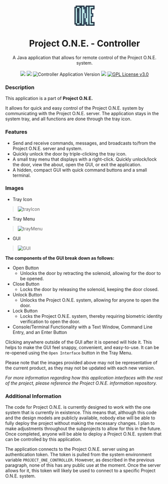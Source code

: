 <p align="center">
    <img align="center" src="https://raw.githubusercontent.com/Minimunch57/Project-O.N.E.-Controller/main/src/main/java/club/minimunch57/images/icon.png">
    <br>
    <h1 align="center">Project O.N.E. - Controller</h1>
</p>
<p align="center">
    A Java application that allows for remote control of the Project O.N.E. system.
    <br><br>
    <img src="https://img.shields.io/badge/Project%20O.N.E.-3D556B?style=flat&logo=data:image/png;base64,iVBORw0KGgoAAAANSUhEUgAAABAAAAAQCAMAAAAoLQ9TAAAAFVBMVEUAAAArO0rA6+s0SVw5T2M9VWv///8cYhYEAAAAAXRSTlMAQObYZgAAAFBJREFUGNOFj0EKwEAMAnU0//9yDy3bZXuoOQhDEJV8a3OwSYMBy9iEtgR7AaYESzIOhRlKJJl8QJnnmgOQv48tdIYV6g8wocNb7Kh+jjvnXykdAi0mh4iNAAAAAElFTkSuQmCC">
    <img src="https://img.shields.io/badge/designed for-windows-blue?style=flat&logo=windows">
    <img src="https://img.shields.io/badge/version-1.3.1-blue" alt="Controller Application Version">
    <img src="https://img.shields.io/badge/language-java-F58219?logo=oracle">
    <a target="_blank" href="https://github.com/Minimunch57/Project-O.N.E.-Controller/blob/main/LICENSE"><img src="https://img.shields.io/badge/license-GPL%203.0-yellow" alt="GPL License v3.0"></a>
</p>

### Description
This application is a part of  __Project O.N.E.__

It allows for quick and easy control of the Project O.N.E. system by communicating with the Project O.N.E. server.
The application stays in the system tray, and all functions are done through the tray icon.

### Features
- Send and receive commands, messages, and broadcasts to/from the Project O.N.E. server and system.
- Quickly unlock the door by triple-clicking the tray icon.
- A small tray menu that displays with a right-click. Quickly unlock/lock the door, view the about, open the GUI, or exit the application.
- A hidden, compact GUI with quick command buttons and a small terminal.

### Images
- Tray Icon

>![trayIcon](https://github.com/Minimunch57/Project-O.N.E.-Controller/assets/43156167/29042fef-179c-4795-8b1b-5de945da909e)

- Tray Menu

>![trayMenu](https://github.com/Minimunch57/Project-O.N.E.-Controller/assets/43156167/01454a7a-4b83-4c9d-ad46-583f3ac7014b)

- GUI

>![GUI](https://github.com/Minimunch57/Project-O.N.E.-Controller/assets/43156167/7a1b9e4d-826b-40b1-940f-31f5f3087b47)

__The components of the GUI break down as follows:__
- Open Button
    - Unlocks the door by retracting the solenoid, allowing for the door to be opened.
- Close Button
    - Locks the door by releasing the solenoid, keeping the door closed.
- Unlock Button
    - Unlocks the Project O.N.E. system, allowing for anyone to open the door.
- Lock Button
    - Locks the Project O.N.E. system, thereby requiring biometric identity verification to open the door.
- Console/Terminal Functionality with a Text Window, Command Line Entry, and an Enter Button

Clicking anywhere outside of the GUI after it is opened will hide it.
This helps to make the GUI feel snappy, convenient, and easy-to-use.
It can be re-opened using the `Open Interface` button in the Tray Menu.

Please note that the images provided above may not be representative of the current product, as they may not be updated with each new version.

*For more information regarding how this application interfaces with the rest of the project, please reference the Project O.N.E. information repository.*

### Additional Information
The code for Project O.N.E. is currently designed to work with the one system that is currently in existence.
This means that, although this code and the design models are publicly available, nobody else will be able to fully deploy the project without making the necessary changes.
I plan to make adjustments throughout the subprojects to allow for this in the future.
Once completed, anyone will be able to deploy a Project O.N.E. system that can be controlled by this application.

The application connects to the Project O.N.E. server using an authentication token.
The token is pulled from the system environment variable `PROJECT_ONE_CONTROLLER`.
However, as described in the previous paragraph, none of this has any public use at the moment.
Once the server allows for it, this token will likely be used to connect to a specific Project O.N.E. system.
